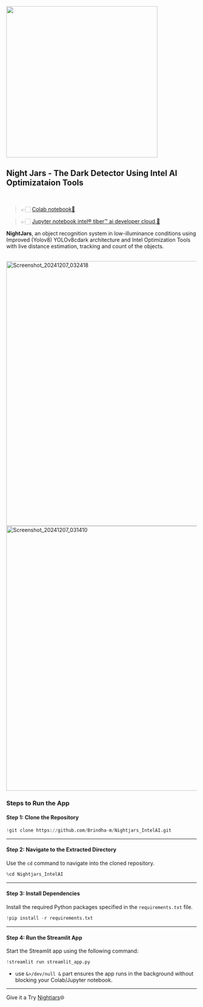 

<img src="https://github.com/user-attachments/assets/79e359fb-809d-4aa6-87db-43e6223f052f" width = "400"/>

## Night Jars - The Dark Detector Using Intel AI Optimizataion Tools 

<br>

> 👉🏻 [Colab notebook🔗](https://colab.research.google.com/drive/1oVe-88LOAtx-HLJsvrhuNWzKaY4QZ2uE?usp=sharing)

> 👉🏻 [Jupyter notebook intel® tiber™ ai developer cloud 🔗](https://jupyter-batch-us-region-1.cloud.intel.com/hub/user-redirect/lab/tree/Nightjars_intel_bindascode.ipynb)

**NightJars**, an object recognition system in low-illuminance conditions using Improved (Yolov8) YOLOv8cdark architecture and Intel Optimization Tools with live distance estimation, tracking and count of the objects.

<br>

<img width="700" alt="Screenshot_20241207_032418" src="https://github.com/user-attachments/assets/e575434c-01c8-49b9-9959-f28ea93e4921">

<br>


<img width="700" alt="Screenshot_20241207_031410" src="https://github.com/user-attachments/assets/fef8b741-f36c-4de6-8337-59ab4a956fb9">

<br>

### **Steps to Run the App**

#### **Step 1: Clone the Repository**

```python
!git clone https://github.com/Brindha-m/Nightjars_IntelAI.git
```


---

#### **Step 2: Navigate to the Extracted Directory**
Use the `cd` command to navigate into the cloned repository.

```python
%cd Nightjars_IntelAI
```
---

#### **Step 3: Install Dependencies**
Install the required Python packages specified in the `requirements.txt` file.

```python
!pip install -r requirements.txt
```

---

#### **Step 4: Run the Streamlit App**
Start the Streamlit app using the following command:

```python
!streamlit run streamlit_app.py
```

- use  `&>/dev/null &` part ensures the app runs in the background without blocking your Colab/Jupyter notebook.

---


Give it a Try [Nightjars](https://nightjars-brindha.streamlit.app/)🌐 
